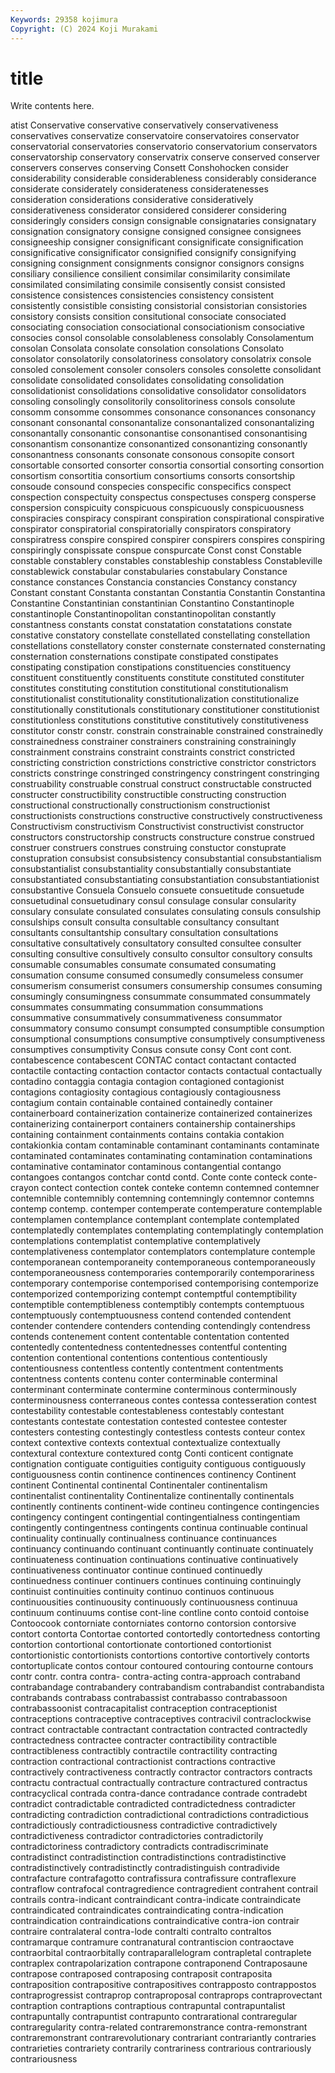 ```yaml
---
Keywords: 29358 kojimura
Copyright: (C) 2024 Koji Murakami
---
```


# title

Write contents here.



atist Conservative conservative conservatively conservativeness conservatives conservatize conservatoire
conservatoires conservator conservatorial conservatories conservatorio conservatorium conservators conservatorship conservatory conservatrix
conserve conserved conserver conservers conserves conserving Consett Conshohocken consider considerability
considerable considerableness considerably considerance considerate considerately considerateness consideratenesses consideration considerations
considerative consideratively considerativeness considerator considered considerer considering consideringly considers consign
consignable consignataries consignatary consignation consignatory consigne consigned consignee consignees consigneeship
consigner consignificant consignificate consignification consignificative consignificator consignified consignify consignifying consigning
consignment consignments consignor consignors consigns consiliary consilience consilient consimilar consimilarity
consimilate consimilated consimilating consimile consisently consist consisted consistence consistences consistencies
consistency consistent consistently consistible consisting consistorial consistorian consistories consistory consists
consition consitutional consociate consociated consociating consociation consociational consociationism consociative consocies
consol consolable consolableness consolably Consolamentum consolan Consolata consolate consolation consolations
Consolato consolator consolatorily consolatoriness consolatory consolatrix console consoled consolement consoler
consolers consoles consolette consolidant consolidate consolidated consolidates consolidating consolidation consolidationist
consolidations consolidative consolidator consolidators consoling consolingly consolitorily consolitoriness consols consolute
consomm consomme consommes consonance consonances consonancy consonant consonantal consonantalize consonantalized
consonantalizing consonantally consonantic consonantise consonantised consonantising consonantism consonantize consonantized consonantizing
consonantly consonantness consonants consonate consonous consopite consort consortable consorted consorter
consortia consortial consorting consortion consortism consortitia consortium consortiums consorts consortship
consoude consound conspecies conspecific conspecifics conspect conspection conspectuity conspectus conspectuses
consperg consperse conspersion conspicuity conspicuous conspicuously conspicuousness conspiracies conspiracy conspirant
conspiration conspirational conspirative conspirator conspiratorial conspiratorially conspirators conspiratory conspiratress conspire
conspired conspirer conspirers conspires conspiring conspiringly conspissate conspue conspurcate Const
const Constable constable constablery constables constableship constabless Constableville constablewick constabular
constabularies constabulary Constance constance constances Constancia constancies Constancy constancy Constant
constant Constanta constantan Constantia Constantin Constantina Constantine Constantinian constantinian Constantino
Constantinople constantinople Constantinopolitan constantinopolitan constantly constantness constants constat constatation constatations
constate constative constatory constellate constellated constellating constellation constellations constellatory conster
consternate consternated consternating consternation consternations constipate constipated constipates constipating constipation
constipations constituencies constituency constituent constituently constituents constitute constituted constituter constitutes
constituting constitution constitutional constitutionalism constitutionalist constitutionality constitutionalization constitutionalize constitutionally constitutionals
constitutionary constitutioner constitutionist constitutionless constitutions constitutive constitutively constitutiveness constitutor constr
constr. constrain constrainable constrained constrainedly constrainedness constrainer constrainers constraining constrainingly
constrainment constrains constraint constraints constrict constricted constricting constriction constrictions constrictive
constrictor constrictors constricts constringe constringed constringency constringent constringing construability construable
construal construct constructable constructed constructer constructibility constructible constructing construction constructional
constructionally constructionism constructionist constructionists constructions constructive constructively constructiveness Constructivism constructivism
Constructivist constructivist constructor constructors constructorship constructs constructure construe construed construer
construers construes construing constuctor constuprate constupration consubsist consubsistency consubstantial consubstantialism
consubstantialist consubstantiality consubstantially consubstantiate consubstantiated consubstantiating consubstantiation consubstantiationist consubstantive Consuela
Consuelo consuete consuetitude consuetude consuetudinal consuetudinary consul consulage consular consularity
consulary consulate consulated consulates consulating consuls consulship consulships consult consulta
consultable consultancy consultant consultants consultantship consultary consultation consultations consultative consultatively
consultatory consulted consultee consulter consulting consultive consultively consulto consultor consultory
consults consumable consumables consumate consumated consumating consumation consume consumed consumedly
consumeless consumer consumerism consumerist consumers consumership consumes consuming consumingly consumingness
consummate consummated consummately consummates consummating consummation consummations consummative consummatively consummativeness
consummator consummatory consumo consumpt consumpted consumptible consumption consumptional consumptions consumptive
consumptively consumptiveness consumptives consumptivity Consus consute consy Cont cont cont.
contabescence contabescent CONTAC contact contactant contacted contactile contacting contaction contactor
contacts contactual contactually contadino contaggia contagia contagion contagioned contagionist contagions
contagiosity contagious contagiously contagiousness contagium contain containable contained containedly container
containerboard containerization containerize containerized containerizes containerizing containerport containers containership containerships
containing containment containments contains contakia contakion contakionkia contam contaminable contaminant
contaminants contaminate contaminated contaminates contaminating contamination contaminations contaminative contaminator contaminous
contangential contango contangoes contangos contchar contd contd. Conte conte conteck
conte-crayon contect contection contek conteke contemn contemned contemner contemnible contemnibly
contemning contemningly contemnor contemns contemp contemp. contemper contemperate contemperature contemplable
contemplamen contemplance contemplant contemplate contemplated contemplatedly contemplates contemplating contemplatingly contemplation
contemplations contemplatist contemplative contemplatively contemplativeness contemplator contemplators contemplature contemple contemporanean
contemporaneity contemporaneous contemporaneously contemporaneousness contemporaries contemporarily contemporariness contemporary contemporise contemporised
contemporising contemporize contemporized contemporizing contempt contemptful contemptibility contemptible contemptibleness contemptibly
contempts contemptuous contemptuously contemptuousness contend contended contendent contender contendere contenders
contending contendingly contendress contends contenement content contentable contentation contented contentedly
contentedness contentednesses contentful contenting contention contentional contentions contentious contentiously contentiousness
contentless contently contentment contentments contentness contents contenu conter conterminable conterminal
conterminant conterminate contermine conterminous conterminously conterminousness conterraneous contes contessa contesseration
contest contestability contestable contestableness contestably contestant contestants contestate contestation contested
contestee contester contesters contesting contestingly contestless contests conteur contex context
contextive contexts contextual contextualize contextually contextural contexture contextured contg Conti
conticent contignate contignation contiguate contiguities contiguity contiguous contiguously contiguousness contin
continence continences continency Continent continent Continental continental Continentaler continentalism continentalist
continentality Continentalize continentally continentals continently continents continent-wide contineu contingence contingencies
contingency contingent contingential contingentialness contingentiam contingently contingentness contingents continua continuable
continual continuality continually continualness continuance continuances continuancy continuando continuant continuantly
continuate continuately continuateness continuation continuations continuative continuatively continuativeness continuator continue
continued continuedly continuedness continuer continuers continues continuing continuingly continuist continuities
continuity continuo continuos continuous continuousities continuousity continuously continuousness continuua continuum
continuums contise cont-line contline conto contoid contoise Contoocook contorniate contorniates
contorno contorsion contorsive contort contorta Contortae contorted contortedly contortedness contorting
contortion contortional contortionate contortioned contortionist contortionistic contortionists contortions contortive contortively
contorts contortuplicate contos contour contoured contouring contourne contours contr contr.
contra contra- contra-acting contra-approach contraband contrabandage contrabandery contrabandism contrabandist contrabandista
contrabands contrabass contrabassist contrabasso contrabassoon contrabassoonist contracapitalist contraception contraceptionist contraceptions
contraceptive contraceptives contracivil contraclockwise contract contractable contractant contractation contracted contractedly
contractedness contractee contracter contractibility contractible contractibleness contractibly contractile contractility contracting
contraction contractional contractionist contractions contractive contractively contractiveness contractly contractor contractors
contracts contractu contractual contractually contracture contractured contractus contracyclical contrada contra-dance
contradance contrade contradebt contradict contradictable contradicted contradictedness contradicter contradicting contradiction
contradictional contradictions contradictious contradictiously contradictiousness contradictive contradictively contradictiveness contradictor contradictories
contradictorily contradictoriness contradictory contradicts contradiscriminate contradistinct contradistinction contradistinctions contradistinctive contradistinctively
contradistinctly contradistinguish contradivide contrafacture contrafagotto contrafissura contrafissure contraflexure contraflow contrafocal
contragredience contragredient contrahent contrail contrails contra-indicant contraindicant contra-indicate contraindicate contraindicated
contraindicates contraindicating contra-indication contraindication contraindications contraindicative contra-ion contrair contraire contralateral
contra-lode contralti contralto contraltos contramarque contramure contranatural contrantiscion contraoctave contraorbital
contraorbitally contraparallelogram contrapletal contraplete contraplex contrapolarization contrapone contraponend Contraposaune contrapose
contraposed contraposing contraposit contraposita contraposition contrapositive contrapositives contrapposto contrappostos contraprogressist
contraprop contraproposal contraprops contraprovectant contraption contraptions contraptious contrapuntal contrapuntalist contrapuntally
contrapuntist contrapunto contrarational contraregular contraregularity contra-related contraremonstrance contra-remonstrant contraremonstrant contrarevolutionary
contrariant contrariantly contraries contrarieties contrariety contrarily contrariness contrarious contrariously contrariousness
